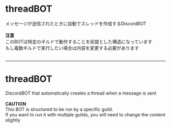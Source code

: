 # threadBOT
メッセージが送信されたときに自動でスレッドを作成するDiscordBOT
<br><br>
**注意**<br>
このBOTは特定のギルドで動作することを前提とした構造になっています<br>
もし複数ギルドで実行したい場合は内容を変更する必要があります<br><br>
- - - - - - - - - - - - - - - - - - - - - - - - - - - - - - - - - - - - - - - - - - - - -
# threadBOT
DiscordBOT that automatically creates a thread when a message is sent
<br><br>
**CAUTION**<br>
This BOT is structured to be run by a specific guild.<br>
If you want to run it with multiple guilds, you will need to change the content slightly
